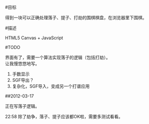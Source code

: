 #目标

得到一块可以正确处理落子、提子、打劫的围棋棋盘，在浏览器里下围棋。

#描述

HTML5 Canvas + JavaScript

#TODO

界面有了，需要一个算法实现落子的逻辑（包括打劫）。  
让我慢悠悠地写。

1. 手数显示
2. SGF导出？
3. 复杂化，SGF导入，变成另一个打谱应用

##2012-03-17

正在写落子逻辑。

22:58 除了劫争，落子、提子应该都OK啦，需要多测试看看。
